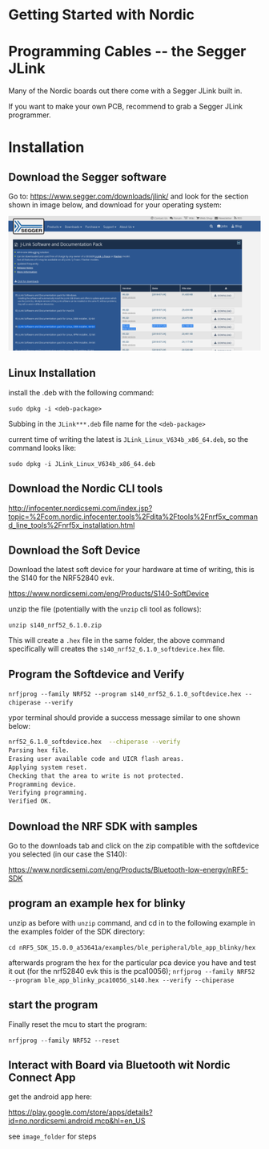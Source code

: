# Getting Started with Nordic

# Programming Cables -- the Segger JLink

Many of the Nordic boards out there come with a Segger JLink built in.

If you want to make your own PCB, recommend to grab a Segger JLink programmer.


# Installation


##  Download the Segger software

Go to: https://www.segger.com/downloads/jlink/ and look for the section shown in image below, and download for your operating system:

![segger download image](./SeggerDownload.png)

## Linux Installation

install the .deb with the following command:

`sudo dpkg -i <deb-package>`

Subbing in the `JLink***.deb` file name for the `<deb-package>`

current time of writing the latest is `JLink_Linux_V634b_x86_64.deb`, so the command looks like:

`sudo dpkg -i JLink_Linux_V634b_x86_64.deb`

## Download the Nordic CLI tools

http://infocenter.nordicsemi.com/index.jsp?topic=%2Fcom.nordic.infocenter.tools%2Fdita%2Ftools%2Fnrf5x_command_line_tools%2Fnrf5x_installation.html


## Download the Soft Device


Download the latest soft device for your hardware at time of writing, 
this is the S140 for the NRF52840 evk.

https://www.nordicsemi.com/eng/Products/S140-SoftDevice

unzip the file (potentially with the `unzip` cli tool as follows):

`unzip s140_nrf52_6.1.0.zip`

This will create a `.hex` file in the same folder, the above command specifically will creates the `s140_nrf52_6.1.0_softdevice.hex` file.

## Program the Softdevice and Verify

`nrfjprog --family NRF52 --program s140_nrf52_6.1.0_softdevice.hex --chiperase --verify`

ypor terminal should provide a success message similar to one shown below:

```sh
nrf52_6.1.0_softdevice.hex  --chiperase --verify
Parsing hex file.
Erasing user available code and UICR flash areas.
Applying system reset.
Checking that the area to write is not protected.
Programming device.
Verifying programming.
Verified OK.
```

## Download the NRF SDK with samples


Go to the downloads tab and click on the zip compatible with the softdevice you selected (in our case the S140):

https://www.nordicsemi.com/eng/Products/Bluetooth-low-energy/nRF5-SDK


## program an example hex for blinky

unzip as before with `unzip` command, and cd in to the following example in the examples folder of the SDK directory:

`cd nRF5_SDK_15.0.0_a53641a/examples/ble_peripheral/ble_app_blinky/hex`

afterwards program the hex for the particular pca device you have and test it out (for the nrf52840 evk this is the pca10056);
`nrfjprog --family NRF52 --program ble_app_blinky_pca10056_s140.hex --verify --chiperase`


## start the program

Finally reset the mcu to start the program:

`nrfjprog --family NRF52 --reset`


## Interact with Board via Bluetooth wit Nordic Connect App

get the android app here: 

https://play.google.com/store/apps/details?id=no.nordicsemi.android.mcp&hl=en_US

see `image_folder` for steps
